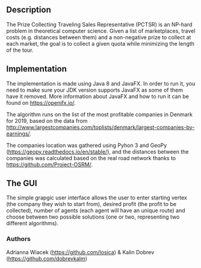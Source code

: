 ## Description
The Prize Collecting Traveling Sales Representative (PCTSR) is an NP-hard problem in theoretical computer science. Given a list of marketplaces, travel costs (e.g. distances between them) and a non-negative prize to collect at each market, the goal is to collect a given quota while minimizing the length of the tour.

## Implementation
The implementation is made using Java 8 and JavaFX. In order to run it, you need to make sure your JDK version supports JavaFX as some of them have it removed. More information about JavaFX and how to run it can be found on https://openjfx.io/.

The algorithm runs on the list of the most profitable companies in Denmark for 2019, based on the data from http://www.largestcompanies.com/toplists/denmark/largest-companies-by-earnings/.

The companies location was gathered using Pyhon 3 and GeoPy (https://geopy.readthedocs.io/en/stable/), and the distances between the companies was calculated based on the real road network thanks to https://github.com/Project-OSRM/.

## The GUI
The simple grapgic user interface allows the user to enter starting vertex (the company they wish to start from), desired profit (the profit to be collected), number of agents (each agent will have an unique route) and choose between two possible solutions (one or two, representing two different algorithms).

### Authors
Adrianna Wiacek (https://github.com/losica) & Kalin Dobrev (https://github.com/dobrevkalm)
